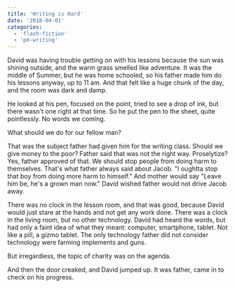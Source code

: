 ```yaml
---
title: 'Writing is Hard'
date: '2018-04-01'
categories:
  - 'flash-fiction'
  - 'pm-writing'
---
```


David was having trouble getting on with his lessons because the sun was shining
outside, and the warm grass smelled like adventure. It was the middle of Summer,
but he was home schooled, so his father made him do his lessons anyway, up to 11
am. And that felt like a huge chunk of the day, and the room was dark and damp.

<!-- truncate -->


He looked at his pen, focused on the point, tried to see a drop of ink, but
there wasn't one right at that time. So he put the pen to the sheet, quite
pointlessly. No words we coming.

What should we do for our fellow man?

That was the subject father had given him for the writing class. Should we give
money to the poor? Father said that was not the right way. Proselytize? Yes,
father approved of that. We should stop people from doing harm to themselves.
That's what father always said about Jacob. "I oughtta stop that boy from doing
more harm to himself." And mother would say "Leave him be, he's a grown man
now." David wished father would not drive Jacob away.

There was no clock in the lesson room, and that was good, because David would
just stare at the hands and not get any work done. There was a clock in the
living room, but no other technology. David had heard the words, but had only a
faint idea of what they meant: computer, smartphone, tablet. Not like a pill, a
gizmo tablet. The only technology father did not consider technology were
farming implements and guns.

But irregardless, the topic of charity was on the agenda.

And then the door creaked, and David jumped up. It was father, came in to check
on his progress.

